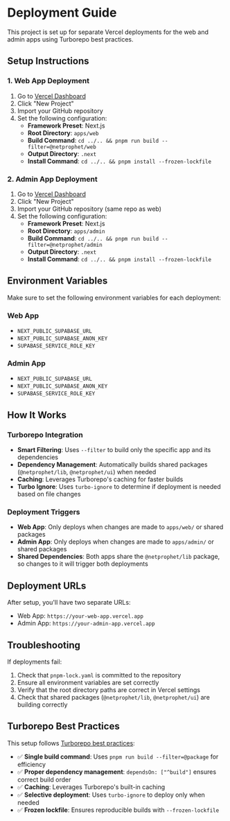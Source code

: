 # Deployment Guide

This project is set up for separate Vercel deployments for the web and admin apps using Turborepo best practices.

## Setup Instructions

### 1. Web App Deployment

1. Go to [Vercel Dashboard](https://vercel.com/dashboard)
2. Click "New Project"
3. Import your GitHub repository
4. Set the following configuration:
   - **Framework Preset**: Next.js
   - **Root Directory**: `apps/web`
   - **Build Command**: `cd ../.. && pnpm run build --filter=@netprophet/web`
   - **Output Directory**: `.next`
   - **Install Command**: `cd ../.. && pnpm install --frozen-lockfile`

### 2. Admin App Deployment

1. Go to [Vercel Dashboard](https://vercel.com/dashboard)
2. Click "New Project"
3. Import your GitHub repository (same repo as web)
4. Set the following configuration:
   - **Framework Preset**: Next.js
   - **Root Directory**: `apps/admin`
   - **Build Command**: `cd ../.. && pnpm run build --filter=@netprophet/admin`
   - **Output Directory**: `.next`
   - **Install Command**: `cd ../.. && pnpm install --frozen-lockfile`

## Environment Variables

Make sure to set the following environment variables for each deployment:

### Web App

- `NEXT_PUBLIC_SUPABASE_URL`
- `NEXT_PUBLIC_SUPABASE_ANON_KEY`
- `SUPABASE_SERVICE_ROLE_KEY`

### Admin App

- `NEXT_PUBLIC_SUPABASE_URL`
- `NEXT_PUBLIC_SUPABASE_ANON_KEY`
- `SUPABASE_SERVICE_ROLE_KEY`

## How It Works

### Turborepo Integration

- **Smart Filtering**: Uses `--filter` to build only the specific app and its dependencies
- **Dependency Management**: Automatically builds shared packages (`@netprophet/lib`, `@netprophet/ui`) when needed
- **Caching**: Leverages Turborepo's caching for faster builds
- **Turbo Ignore**: Uses `turbo-ignore` to determine if deployment is needed based on file changes

### Deployment Triggers

- **Web App**: Only deploys when changes are made to `apps/web/` or shared packages
- **Admin App**: Only deploys when changes are made to `apps/admin/` or shared packages
- **Shared Dependencies**: Both apps share the `@netprophet/lib` package, so changes to it will trigger both deployments

## Deployment URLs

After setup, you'll have two separate URLs:

- Web App: `https://your-web-app.vercel.app`
- Admin App: `https://your-admin-app.vercel.app`

## Troubleshooting

If deployments fail:

1. Check that `pnpm-lock.yaml` is committed to the repository
2. Ensure all environment variables are set correctly
3. Verify that the root directory paths are correct in Vercel settings
4. Check that shared packages (`@netprophet/lib`, `@netprophet/ui`) are building correctly

## Turborepo Best Practices

This setup follows [Turborepo best practices](https://turborepo.com/docs):

- ✅ **Single build command**: Uses `pnpm run build --filter=@package` for efficiency
- ✅ **Proper dependency management**: `dependsOn: ["^build"]` ensures correct build order
- ✅ **Caching**: Leverages Turborepo's built-in caching
- ✅ **Selective deployment**: Uses `turbo-ignore` to deploy only when needed
- ✅ **Frozen lockfile**: Ensures reproducible builds with `--frozen-lockfile`
